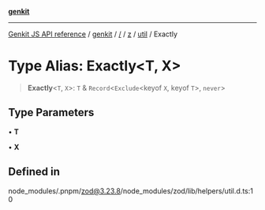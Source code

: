 [**genkit**](../../../../../README.md)

***

[Genkit JS API reference](../../../../../../README.md) / [genkit](../../../../../README.md) / [/](../../../../../README.md) / [z](../../../README.md) / [util](../README.md) / Exactly

# Type Alias: Exactly\<T, X\>

> **Exactly**\<`T`, `X`\>: `T` & `Record`\<`Exclude`\<keyof `X`, keyof `T`\>, `never`\>

## Type Parameters

• **T**

• **X**

## Defined in

node\_modules/.pnpm/zod@3.23.8/node\_modules/zod/lib/helpers/util.d.ts:10
